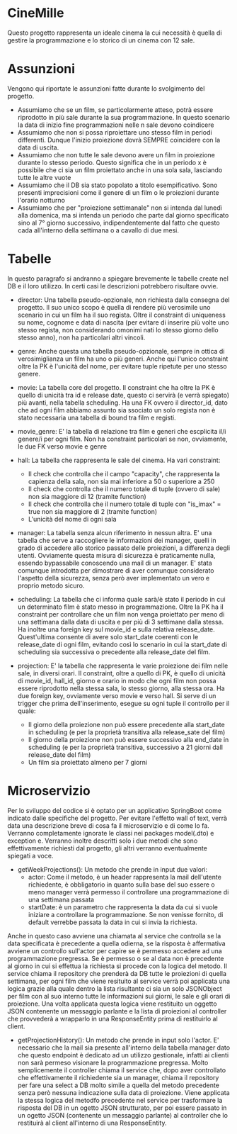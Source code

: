 # CineMille
Questo progetto rappresenta un ideale cinema la cui necessità è quella di gestire la programmazione e lo storico di un cinema con 12 sale. 

<h1>Assunzioni</h1>
<p>Vengono qui riportate le assunzioni fatte durante lo svolgimento del progetto.</p>

- Assumiamo che se un film, se particolarmente atteso, potrà essere riprodotto in più sale durante la sua programmazione. In questo scenario la data di inizio fine programmazioni nelle n sale devono coindicere
- Assumiamo che non si possa riproiettare uno stesso film in periodi differenti. Dunque l'inizio proiezione dovrà SEMPRE coincidere con la data di uscita.
- Assumiamo che non tutte le sale devono avere un film in proiezione durante lo stesso periodo. Questo significa che in un periodo x è possibile che ci sia un film proiettato anche in una sola sala, lasciando tutte le altre vuote
- Assumiamo che il DB sia stato popolato a titolo esempificativo. Sono presenti imprecisioni come il genere di un film o le proiezioni durante l'orario notturno
- Assumiamo che per "proiezione settimanale" non si intenda dal lunedì alla domenica, ma si intenda un periodo che parte dal giorno specificato sino al 7° giorno successivo, indipendentemente dal fatto che questo cada all'interno della settimana o a cavallo di due mesi.

<h1>Tabelle</h1>

<p>In questo paragrafo si andranno a spiegare brevemente le tabelle create nel DB e il loro utilizzo. In certi casi le descrizioni potrebbero risultare ovvie.</p>

- director: Una tabella pseudo-opzionale, non richiesta dalla consegna del progetto. Il suo unico scopo è quella di rendere più verosimile uno scenario in cui un film ha il suo regista. Oltre il constraint di uniqueness su nome, cognome e data di nascita (per evitare di inserire più volte uno stesso regista, non considerando omonimi nati lo stesso giorno dello stesso anno), non ha particolari altri vincoli.
  
- genre: Anche questa una tabella pseudo-opzionale, sempre in ottica di verosimiglianza un film ha uno o più generi. Anche qui l'unico constraint oltre la PK è l'unicità del nome, per evitare tuple ripetute per uno stesso genere.
  
- movie: La tabella core del progetto. Il constraint che ha oltre la PK è quello di unicità tra id e release date, questo ci servirà (e verrà spiegato) più avanti, nella tabella scheduling. Ha una FK ovvero il director_id, dato che ad ogni film abbiamo assunto sia ssociato un solo regista non è stato necessaria una tabella di bound tra film e registi.
  
- movie_genre: E' la tabella di relazione tra film e generi che escplicita il/i genere/i per ogni film. Non ha constraint particolari se non, ovviamente, le due FK verso movie e genre
  
- hall: La tabella che rappresenta le sale del cinema. Ha vari constraint:
  - Il check che controlla che il campo "capacity", che rappresenta la capienza della sala, non sia mai inferiore a 50 o superiore a 250 
  - Il check che controlla che il numero totale di tuple (ovvero di sale) non sia maggiore di 12 (tramite function)
  - Il check che controlla che il numero totale di tuple con "is_imax" = true non sia maggiore di 2 (tramite function)
  - L'unicità del nome di ogni sala

- manager: La tabella senza alcun riferimento in nessun altra. E' una tabella che serve a raccogliere le informazioni dei manager, quelli in grado di accedere allo storico passato delle proiezioni, a differenza degli utenti. Ovviamente questa misura di sicurezza è praticamente nulla, essendo bypassabile conoscendo una mail di un manager. E' stata comunque introdotta per dimostrare di aver comunque considerato l'aspetto della sicurezza, senza però aver implementato un vero e proprio metodo sicuro.

- scheduling: La tabella che ci informa quale sarà/è stato il periodo in cui un determinato film è stato messo in programmazione. Oltre la PK ha il constraint per controllare che un film non venga proiettato per meno di una settimana dalla data di uscita e per più di 3 settimane dalla stessa. Ha inoltre una foreign key sul movie_id e sulla relativa release_date. Quest'ultima consente di avere solo start_date coerenti con le release_date di ogni film, evitando così lo scenario in cui la start_date di scheduling sia successiva o precedente alla release_date del film.

- projection: E' la tabella che rappresenta le varie proiezione dei film nelle sale, in diversi orari. Il constraint, oltre a quello di PK, è quello di unicità di movie_id, hall_id, giorno e orario in modo che ogni film non possa essere riprodotto nella stessa sala, lo stesso giorno, alla stessa ora. Ha due foreign key, ovviamente verso movie e verso hall. Si serve di un trigger che prima dell'inserimento, esegue su ogni tuple il controllo per il quale:
  - Il giorno della proiezione non può essere precedente alla start_date in scheduling (e per la proprietà transitiva alla release_sate del film)
  - Il giorno della proiezione non può essere successivo alla end_date in scheduling (e per la proprietà transitiva, successivo a 21 giorni dall release_date del film)
  - Un film sia proiettato almeno per 7 giorni

<h1>Microservizio</h1>
<p>Per lo sviluppo del codice si è optato per un applicativo SpringBoot come indicato dalle specifiche del progetto. Per evitare l'effetto wall of text, verrà data una descrizione breve di cosa fa il microservizio e di come lo fa. Verranno completamente ignorate le classi nei packages model(.dto) e exception e. Verranno inoltre descritti solo i due metodi che sono effettivamente richiesti dal progetto, gli altri verranno eventualmente spiegati a voce.</p>

- getWeekProjections(): Un metodo che prende in input due valori:
  - actor: Come il metodo, è un header rappresenta la mail dell'utente richiedente, è obbligatorio in quanto sulla base del suo essere o meno manager verrà permesso il controllare una programmazione di una settimana passata
  - startDate: è un parametro che rappresenta la data da cui si vuole iniziare a controllare la programmazione. Se non venisse fornito, di default verrebbe passata la data in cui si invia la richiesta.
<p>Anche in questo caso avviene una chiamata al service che controlla se la data specificata è precedente a quella odierna, se la risposta è affermativa avviene un controllo sull'actor per capire se è permesso accedere ad una programmazione pregressa. Se è permesso o se al data non è precedente al giorno in cui si effettua la richiesta si procede con la logica del metodo. Il service chiama il repository che prenderà da DB tutte le proiezioni di quella settimana, per ogni film che viene resituito al service verrà poi applicata una logica grazie alla quale dentro la lista risultante ci sia un solo JSONObject per film con al suo interno tutte le informazioni sui giorni, le sale e gli orari di proiezione. Una volta applicata questa logica viene restituito un oggetto JSON contenente un messaggio parlante e la lista di proiezioni al controller che provvederà a wrapparlo in una ResponseEntity prima di restituirlo al client.</p>

- getProjectionHistory(): Un metodo che prende in input solo l'actor. E' necessario che la mail sia presente all'interno della tabella manager dato che questo endpoint è dedicato ad un utilizzo gestionale, infatti ai clienti non sarà permeso visionare la programmazione pregressa. Molto semplicemente il controller chiama il service che, dopo aver controllato che effettivamente il richiedente sia un manager, chiama il repository per fare una select a DB molto simile a quella del metodo precedente senza però nessuna indicazione sulla data di proiezione. Viene applicata la stessa logica del metodfo precedente nel service per trasformare la risposta del DB in un ogetto JSON strutturato, per poi essere passato in un ogetto JSON (contenente un messaggio parlante) al controller che lo restituirà al client all'interno di una ResponseEntity.
  


  
  
